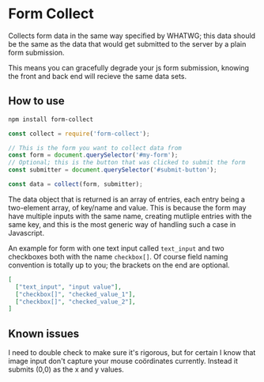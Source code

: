 # Form Collect

Collects form data in the same way specified by WHATWG; this data should be the same
as the data that would get submitted to the server by a plain form submission.

This means you can gracefully degrade your js form submission, knowing the front
and back end will recieve the same data sets.

## How to use

```sh
npm install form-collect
```

```javascript
const collect = require('form-collect');

// This is the form you want to collect data from
const form = document.querySelector('#my-form');
// Optional; this is the button that was clicked to submit the form
const submitter = document.querySelector('#submit-button');

const data = collect(form, submitter);
```

The data object that is returned is an array of entries, each entry being
a two-element array, of key/name and value. This is because the form may have
multiple inputs with the same name, creating mutliple entries with the same key,
and this is the most generic way of handling such a case in Javascript.

An example for form with one text input called `text_input` and two checkboxes
both with the name `checkbox[]`. Of course field naming convention is totally
up to you; the brackets on the end are optional.

```json
[
  ["text_input", "input value"],
  ["checkbox[]", "checked_value_1"],
  ["checkbox[]", "checked_value_2"],
]
```

## Known issues

I need to double check to make sure it's rigorous, but for certain I know
that image input don't capture your mouse coördinates currently. Instead it
submits (0,0) as the x and y values.

